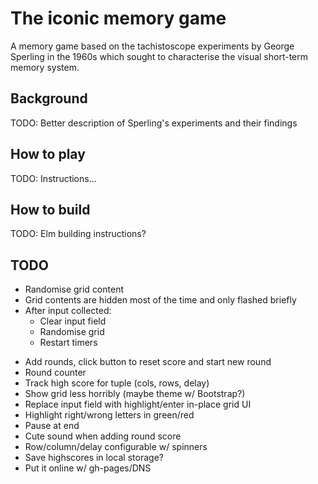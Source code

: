 # The iconic memory game
A memory game based on the tachistoscope experiments by George Sperling in the 1960s which sought to characterise the visual short-term memory system.

## Background
TODO: Better description of Sperling's experiments and their findings

## How to play
TODO: Instructions...

## How to build
TODO: Elm building instructions?

## TODO
* Randomise grid content
* Grid contents are hidden most of the time and only flashed briefly
* After input collected:
  - Clear input field
  * Randomise grid
  * Restart timers
- Add rounds, click button to reset score and start new round
- Round counter
- Track high score for tuple (cols, rows, delay)
- Show grid less horribly (maybe theme w/ Bootstrap?)
- Replace input field with highlight/enter in-place grid UI
- Highlight right/wrong letters in green/red
- Pause at end
- Cute sound when adding round score
- Row/column/delay configurable w/ spinners
- Save highscores in local storage?
- Put it online w/ gh-pages/DNS
